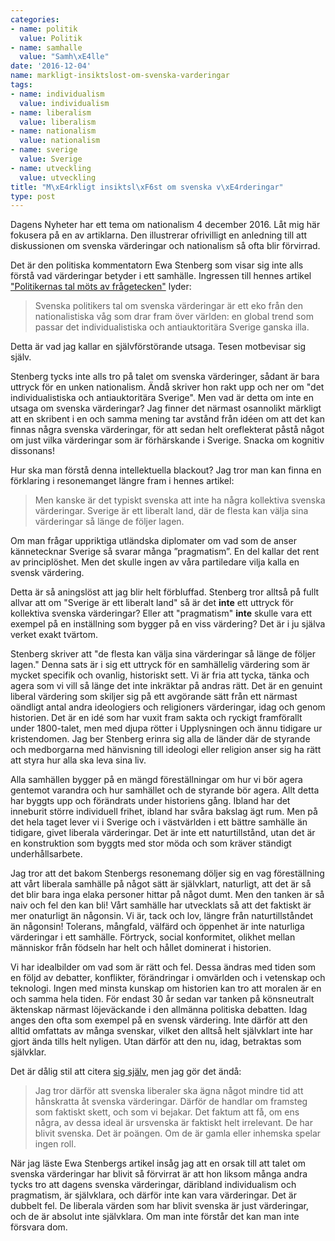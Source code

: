 ```yaml
---
categories:
- name: politik
  value: Politik
- name: samhalle
  value: "Samh\xE4lle"
date: '2016-12-04'
name: markligt-insiktslost-om-svenska-varderingar
tags:
- name: individualism
  value: individualism
- name: liberalism
  value: liberalism
- name: nationalism
  value: nationalism
- name: sverige
  value: Sverige
- name: utveckling
  value: utveckling
title: "M\xE4rkligt insiktsl\xF6st om svenska v\xE4rderingar"
type: post
---
```

Dagens Nyheter har ett tema om nationalism 4 december 2016. Låt mig här fokusera på en av artiklarna. Den illustrerar  ofrivilligt en anledning till att diskussionen om svenska värderingar och nationalism så ofta blir förvirrad.

Det är den politiska kommentatorn Ewa Stenberg som visar sig inte alls förstå vad värderingar betyder i ett samhälle. Ingressen till hennes artikel ["Politikernas tal möts av frågetecken"](http://www.dn.se/nyheter/sverige/ewa-stenberg-politikernas-tal-mots-av-fragetecken/) lyder:

> Svenska politikers tal om svenska värderingar är ett eko från den nationalistiska våg som drar fram över världen: en global trend som passar det individualistiska och antiauktoritära Sverige ganska illa.

Detta är vad jag kallar en självförstörande utsaga. Tesen motbevisar sig själv.

Stenberg tycks inte alls tro på talet om svenska värderinger, sådant är bara uttryck för en unken nationalism. Ändå skriver hon rakt upp och ner om "det individualistiska och antiauktoritära Sverige". Men vad är detta om inte en utsaga om svenska värderingar? Jag finner det närmast osannolikt märkligt att en skribent i en och samma mening tar avstånd från idéen om att det kan finnas några svenska värderingar, för att sedan helt oreflekterat påstå något om just vilka värderingar som är förhärskande i Sverige. Snacka om kognitiv dissonans!

Hur ska man förstå denna intellektuella blackout? Jag tror man kan finna en förklaring i resonemanget längre fram i hennes artikel:

> Men kanske är det typiskt svenska att inte ha några kollektiva svenska värderingar. Sverige är ett liberalt land, där de flesta kan välja sina värderingar så länge de följer lagen.

Om man frågar uppriktiga utländska diplomater om vad som de anser kännetecknar Sverige så svarar många ”pragmatism”. En del kallar det rent av principlöshet. Men det skulle ingen av våra partiledare vilja kalla en svensk värdering.

Detta är så aningslöst att jag blir helt förbluffad. Stenberg tror alltså på fullt allvar att om "Sverige är ett liberalt land" så är det **inte** ett uttryck för kollektiva svenska värderingar? Eller att "pragmatism" **inte** skulle vara ett exempel på en inställning som bygger på en viss värdering? Det är i ju själva verket exakt tvärtom.

Stenberg skriver att "de flesta kan välja sina värderingar så länge de följer lagen." Denna sats är i sig ett uttryck för en samhällelig värdering som är mycket specifik och ovanlig, historiskt sett. Vi är fria att tycka, tänka och agera som vi vill så länge det inte inkräktar på andras rätt. Det är en genuint liberal värdering som skiljer sig på ett avgörande sätt från ett närmast oändligt antal andra ideologiers och religioners värderingar, idag och genom historien. Det är en idé som har vuxit fram sakta och ryckigt framförallt under 1800-talet, men med djupa rötter i Upplysningen och ännu tidigare ur kristendomen. Jag ber Stenberg erinra sig alla de länder där de styrande och medborgarna med hänvisning till ideologi eller religion anser sig ha rätt att styra hur alla ska leva sina liv.

Alla samhällen bygger på en mängd föreställningar om hur vi bör agera gentemot varandra och hur samhället och de styrande bör agera. Allt detta har byggts upp och förändrats under historiens gång. Ibland har det inneburit större individuell frihet, ibland har svåra bakslag ägt rum. Men på det hela taget lever vi i Sverige och i västvärlden i ett bättre samhälle än tidigare, givet liberala värderingar. Det är inte ett naturtillstånd, utan det är en konstruktion som byggts med stor möda och som kräver ständigt underhållsarbete.

Jag tror att det bakom Stenbergs resonemang döljer sig en vag föreställning att vårt liberala samhälle på något sätt är självklart, naturligt, att det är så det blir bara inga elaka personer hittar på något dumt. Men den tanken är så naiv och fel den kan bli! Vårt samhälle har utvecklats så att det faktiskt är mer onaturligt än någonsin. Vi är, tack och lov, längre från naturtillståndet än någonsin! Tolerans, mångfald, välfärd och öppenhet är inte naturliga värderingar i ett samhälle. Förtryck, social konformitet, olikhet mellan människor från födseln har helt och hållet dominerat i historien.

Vi har idealbilder om vad som är rätt och fel. Dessa ändras med tiden som en följd av debatter, konflikter, förändringar i omvärlden och i vetenskap och teknologi. Ingen med minsta kunskap om historien kan tro att moralen är en och samma hela tiden. För endast 30 år sedan var tanken på könsneutralt äktenskap närmast löjeväckande i den allmänna politiska debatten. Idag anges den ofta som exempel på en svensk värdering. Inte därför att den alltid omfattats av många svenskar, vilket den alltså helt självklart inte har gjort ända tills helt nyligen. Utan därför att den nu, idag, betraktas som självklar.

Det är dålig stil att citera [sig själv](/2016/09/07/antikrundan-och-svenska-varderingar/), men jag gör det ändå:

> Jag tror därför att svenska liberaler ska ägna något mindre tid att hånskratta åt svenska värderingar. Därför de handlar om framsteg som faktiskt skett, och som vi bejakar. Det faktum att få, om ens några, av dessa ideal är ursvenska är faktiskt helt irrelevant. De har blivit svenska. Det är poängen. Om de är gamla eller inhemska spelar ingen roll.

När jag läste Ewa Stenbergs artikel insåg jag att en orsak till att talet om svenska värderingar har blivit så förvirrat är att hon liksom många andra tycks tro att dagens svenska värderingar, däribland individualism och pragmatism, är självklara, och därför inte kan vara värderingar. Det är dubbelt fel. De liberala värden som har blivit svenska är just värderingar, och de är absolut inte självklara. Om man inte förstår det kan man inte försvara dom.

